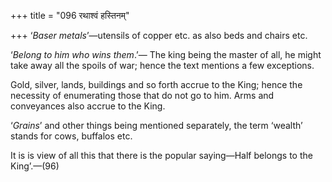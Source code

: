 +++
title = "096 रथाश्वं हस्तिनम्"

+++
‘*Baser metals*’—utensils of copper etc. as also beds and chairs etc.

‘*Belong to him who wins them*.’— The king being the master of all, he
might take away all the spoils of war; hence the text mentions a few
exceptions.

Gold, silver, lands, buildings and so forth accrue to the King; hence
the necessity of enumerating those that do not go to him. Arms and
conveyances also accrue to the King.

‘*Grains*’ and other things being mentioned separately, the term
‘wealth’ stands for cows, buffalos etc.

It is is view of all this that there is the popular saying—Half belongs
to the King’.—(96)


